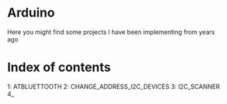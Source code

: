 # Arduino

Here you might find some projects I have been implementing from years ago

# Index of contents

1: ATBLUETTOOTH
2: CHANGE_ADDRESS_I2C_DEVICES
3: I2C_SCANNER
4_

